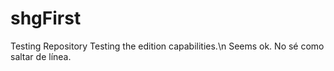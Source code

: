 # shgFirst
Testing Repository
Testing the edition capabilities.\n
Seems ok.
No sé como saltar de línea.
